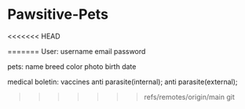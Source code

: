 # Pawsitive-Pets
<<<<<<< HEAD

=======
User:
username
email
password

pets:
name
breed
color
photo
birth date 

medical boletin:
vaccines
anti parasite(internal);
anti parasite(external);
>>>>>>> refs/remotes/origin/main
git